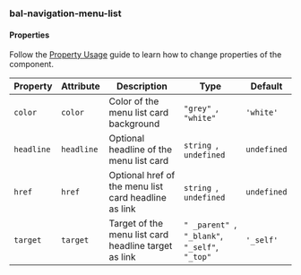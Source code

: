 ### bal-navigation-menu-list
 
#### Properties

Follow the [Property Usage](https://design.baloise.dev/?path=/docs/implementation-property--page) guide to learn how to change properties of the component.

| Property   | Attribute  | Description                                          | Type                                                | Default     |
| ---------- | ---------- | ---------------------------------------------------- | --------------------------------------------------- | ----------- |
| `color`    | `color`    | Color of the menu list card background               | `"grey" `, ` "white"`                               | `'white'`   |
| `headline` | `headline` | Optional headline of the menu list card              | `string `, ` undefined`                             | `undefined` |
| `href`     | `href`     | Optional href of the menu list card headline as link | `string `, ` undefined`                             | `undefined` |
| `target`   | `target`   | Target of the menu list card headline target as link | `" _parent" `, ` "_blank" `, ` "_self" `, ` "_top"` | `'_self'`   |


 